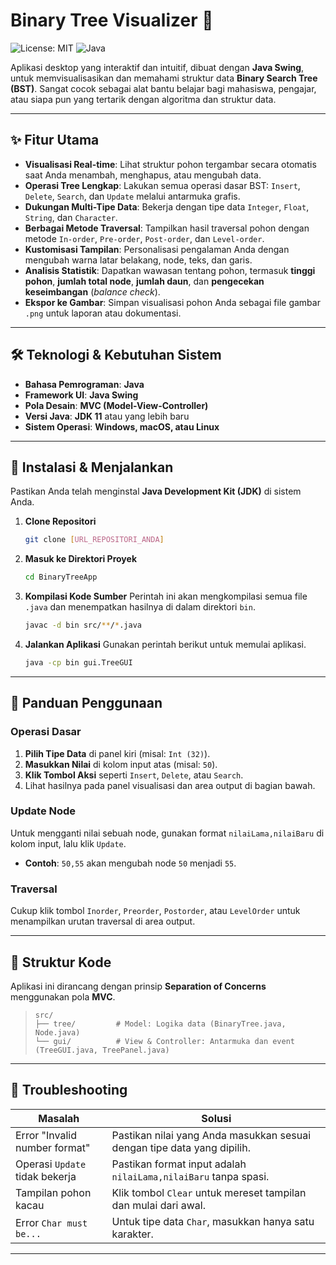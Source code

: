 
# Binary Tree Visualizer 🌳

![License: MIT](https://img.shields.io/badge/License-MIT-yellow.svg) ![Java](https://img.shields.io/badge/Java-11%2B-blue.svg)

Aplikasi desktop yang interaktif dan intuitif, dibuat dengan **Java Swing**, untuk memvisualisasikan dan memahami struktur data **Binary Search Tree (BST)**. Sangat cocok sebagai alat bantu belajar bagi mahasiswa, pengajar, atau siapa pun yang tertarik dengan algoritma dan struktur data.



---

## ✨ Fitur Utama

* **Visualisasi Real-time**: Lihat struktur pohon tergambar secara otomatis saat Anda menambah, menghapus, atau mengubah data.
* **Operasi Tree Lengkap**: Lakukan semua operasi dasar BST: `Insert`, `Delete`, `Search`, dan `Update` melalui antarmuka grafis.
* **Dukungan Multi-Tipe Data**: Bekerja dengan tipe data `Integer`, `Float`, `String`, dan `Character`.
* **Berbagai Metode Traversal**: Tampilkan hasil traversal pohon dengan metode `In-order`, `Pre-order`, `Post-order`, dan `Level-order`.
* **Kustomisasi Tampilan**: Personalisasi pengalaman Anda dengan mengubah warna latar belakang, node, teks, dan garis.
* **Analisis Statistik**: Dapatkan wawasan tentang pohon, termasuk **tinggi pohon**, **jumlah total node**, **jumlah daun**, dan **pengecekan keseimbangan** (*balance check*).
* **Ekspor ke Gambar**: Simpan visualisasi pohon Anda sebagai file gambar `.png` untuk laporan atau dokumentasi.

---

## 🛠️ Teknologi & Kebutuhan Sistem

* **Bahasa Pemrograman**: **Java**
* **Framework UI**: **Java Swing**
* **Pola Desain**: **MVC (Model-View-Controller)**
* **Versi Java**: **JDK 11** atau yang lebih baru
* **Sistem Operasi**: **Windows, macOS, atau Linux**

---

## 🚀 Instalasi & Menjalankan

Pastikan Anda telah menginstal **Java Development Kit (JDK)** di sistem Anda.

1.  **Clone Repositori**
    ```bash
    git clone [URL_REPOSITORI_ANDA]
    ```

2.  **Masuk ke Direktori Proyek**
    ```bash
    cd BinaryTreeApp
    ```

3.  **Kompilasi Kode Sumber**
    Perintah ini akan mengkompilasi semua file `.java` dan menempatkan hasilnya di dalam direktori `bin`.
    ```bash
    javac -d bin src/**/*.java
    ```

4.  **Jalankan Aplikasi**
    Gunakan perintah berikut untuk memulai aplikasi.
    ```bash
    java -cp bin gui.TreeGUI
    ```

---

## 📖 Panduan Penggunaan

### Operasi Dasar
1.  **Pilih Tipe Data** di panel kiri (misal: `Int (32)`).
2.  **Masukkan Nilai** di kolom input atas (misal: `50`).
3.  **Klik Tombol Aksi** seperti `Insert`, `Delete`, atau `Search`.
4.  Lihat hasilnya pada panel visualisasi dan area output di bagian bawah.

### Update Node
Untuk mengganti nilai sebuah node, gunakan format `nilaiLama,nilaiBaru` di kolom input, lalu klik `Update`.
* **Contoh**: `50,55` akan mengubah node `50` menjadi `55`.

### Traversal
Cukup klik tombol `Inorder`, `Preorder`, `Postorder`, atau `LevelOrder` untuk menampilkan urutan traversal di area output.

---

## 📂 Struktur Kode

Aplikasi ini dirancang dengan prinsip **Separation of Concerns** menggunakan pola **MVC**.

> ```
> src/
> ├── tree/         # Model: Logika data (BinaryTree.java, Node.java)
> └── gui/          # View & Controller: Antarmuka dan event (TreeGUI.java, TreePanel.java)
> ```

---

## 🤔 Troubleshooting

| Masalah                       | Solusi                                                                 |
| ----------------------------- | ---------------------------------------------------------------------- |
| Error "Invalid number format" | Pastikan nilai yang Anda masukkan sesuai dengan tipe data yang dipilih. |
| Operasi `Update` tidak bekerja | Pastikan format input adalah `nilaiLama,nilaiBaru` tanpa spasi.        |
| Tampilan pohon kacau          | Klik tombol `Clear` untuk mereset tampilan dan mulai dari awal.        |
| Error `Char must be...`       | Untuk tipe data `Char`, masukkan hanya satu karakter.                  |

---
